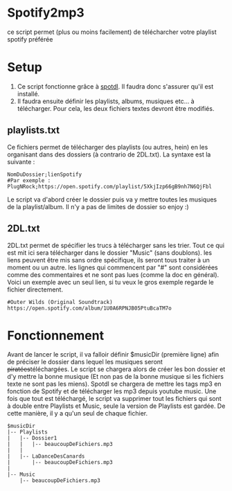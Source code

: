 # Spotify2mp3
ce script permet (plus ou moins facilement) de  télécharcher votre playlist spotify préférée
# Setup 
1. Ce script fonctionne grâce à [spotdl](https://github.com/spotDL/spotify-downloader). Il faudra donc s'assurer qu'il est installé.
2. Il faudra ensuite définir les playlists, albums, musiques etc... à télécharger. Pour cela, les deux fichiers textes devront être modifiés.

## playlists.txt
Ce fichiers permet de télécharger des playlists (ou autres, hein) en les organisant dans des dossiers (à contrario de 2DL.txt). La syntaxe est la suivante :

```plaintext
NomDuDossier;lienSpotify
#Par exemple :
PlugNRock;https://open.spotify.com/playlist/5XkjIzp66gB9nh7N6QjFbl
```
Le script va d'abord créer le dossier puis va y mettre toutes les musiques de la playlist/album. Il n'y a pas de limites de dossier so enjoy :)

## 2DL.txt
2DL.txt permet de spécifier les trucs à télécharger sans les trier. Tout ce qui est mit ici sera télécharger dans le dossier "Music" (sans doublons). les liens peuvent être mis sans ordre spécifique, ils seront tous traiter à un moment ou un autre. les lignes qui commencent par "#" sont considérées comme des commentaires et ne sont pas lues (comme la doc en général). Voici un exemple avec un seul lien, si tu veux le gros exemple regarde le fichier directement.

```plaintext
#Outer Wilds (Original Soundtrack)
https://open.spotify.com/album/1U0A6RPNJB05PtuBcaTM7o
```

# Fonctionnement 
Avant de lancer le script, il va falloir définir $musicDir (première ligne) afin de préciser le dossier dans lequel les musiques seront ~~piratées~~téléchargées. Le script se chargera alors de créer les bon dossier et d'y mettre la bonne musique (Et non pas de la bonne musique si les fichiers texte ne sont pas les miens). Spotdl se chargera de mettre les tags mp3 en fonction de Spotify et de télécharger les mp3 depuis youtube music. 
Une fois que tout est téléchargé, le script va supprimer tout les fichiers qui sont à double entre Playlists et Music, seule la version de Playlists est gardée. De cette manière, il y a qu'un seul de chaque fichier. 

```
$musicDir
|-- Playlists
|   |-- Dossier1
|   |   |-- beaucoupDeFichiers.mp3
|   |
|   |-- LaDanceDesCanards
|       |-- beaucoupDeFichiers.mp3
|
|-- Music
    |-- beaucoupDeFichiers.mp3



```

